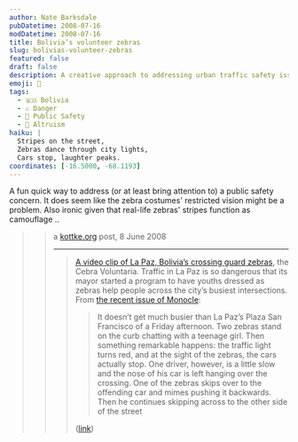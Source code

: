 ```yaml
---
author: Nate Barksdale
pubDatetime: 2008-07-16
modDatetime: 2008-07-16
title: Bolivia’s volunteer zebras
slug: bolivias-volunteer-zebras
featured: false
draft: false
description: A creative approach to addressing urban traffic safety issues can be seen in La Paz, Bolivia, where volunteers dressed as zebras help pedestrians cross the busy streets.
emoji: 🦓
tags:
  - 🇧🇴 Bolivia
  - ⚠️ Danger
  - 🚦 Public Safety
  - 🤝 Altruism
haiku: |
  Stripes on the street,  
  Zebras dance through city lights,  
  Cars stop, laughter peaks.
coordinates: [-16.5000, -68.1193]
---
```


A fun quick way to address (or at least bring attention to) a public safety concern. It does seem like the zebra costumes' restricted vision might be a problem. Also ironic given that real-life zebras' stripes function as camouflage ..

> > a [kottke.org](http://www.kottke.org/remainder/08/06/15786.html) post, 8 June 2008
> >
> > ---
> >
> > > [A video clip of La Paz, Bolivia’s crossing guard zebras](http://www.lonelyplanet.tv/Clip.aspx?key=F6C841FC760DECE9), the Cebra Voluntaria. Traffic in La Paz is so dangerous that its mayor started a program to have youths dressed as zebras help people across the city’s busiest intersections. From [the recent issue of Monocle](https://www.google.com/search?q=%22the%20recent%20issue%20of%20Monocle%22%20monocle.com):
> > >
> > > > It doesn’t get much busier than La Paz’s Plaza San Francisco of a Friday afternoon. Two zebras stand on the curb chatting with a teenage girl. Then something remarkable happens: the traffic light turns red, and at the sight of the zebras, the cars actually stop. One driver, however, is a little slow and the nose of his car is left hanging over the crossing. One of the zebras skips over to the offending car and mimes pushing it backwards. Then he continues skipping across to the other side of the street
> > >
> > > ([link](http://www.kottke.org/remainder/08/06/15786.html))
